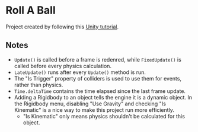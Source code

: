 # Roll A Ball

Project created by following this [Unity tutorial](https://learn.unity.com/project/roll-a-ball).


## Notes

* `Update()` is called before a frame is redenred, while `FixedUpdate()` is called before every physics calculation.
* `LateUpdate()` runs after every `Update()` method is run.
* The "Is Trigger" property of colliders is used to use them for events, rather than physics.
* `Time.deltaTime` contains the time elapsed since the last frame update.
* Adding a Rigidbody to an object tells the engine it is a dynamic object. In the Rigidbody menu, disabling "Use Gravity" and checking "Is Kinematic" is a nice way to make this project run more efficiently.
  * "Is Kinematic" only means physics shouldn't be calculated for this object.